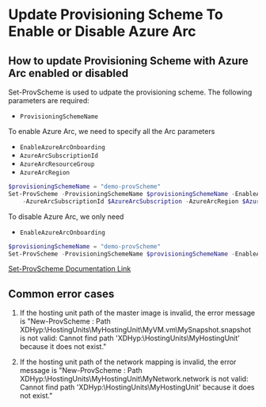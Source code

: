 # Update Provisioning Scheme To Enable or Disable Azure Arc
## How to update Provisioning Scheme with Azure Arc enabled or disabled
Set-ProvScheme is used to udpate the provisioning scheme.
The following parameters are required:
- `ProvisioningSchemeName`

To enable Azure Arc, we need to specify all the Arc parameters
- `EnableAzureArcOnboarding`
- `AzureArcSubscriptionId`
- `AzureArcResourceGroup` 
- `AzureArcRegion`

```powershell
$provisioningSchemeName = "demo-provScheme"
Set-ProvScheme -ProvisioningSchemeName $provisioningSchemeName -EnableAzureArcOnboarding $true`
	-AzureArcSubscriptionId $AzureArcSubscription -AzureArcRegion $AzureArcRegion -AzureArcResourceGroup $AzureArcResourceGroup
```

To disable Azure Arc, we only need
- `EnableAzureArcOnboarding`

```powershell
$provisioningSchemeName = "demo-provScheme"
Set-ProvScheme -ProvisioningSchemeName $provisioningSchemeName -EnableAzureArcOnboarding $false`
```

[Set-ProvScheme Documentation Link](https://developer-docs.citrix.com/en-us/citrix-virtual-apps-desktops-sdk/2411/machinecreation/set-provscheme)

## Common error cases

1. If the hosting unit path of the master image is invalid, the error message is "New-ProvScheme : Path XDHyp:\HostingUnits\MyHostingUnit\MyVM.vm\MySnapshot.snapshot is not valid: Cannot find path 'XDHyp:\HostingUnits\MyHostingUnit' because it does not exist."

2. If the hosting unit path of the network mapping is invalid, the error message is "New-ProvScheme : Path XDHyp:\HostingUnits\MyHostingUnit\MyNetwork.network is not valid: Cannot find path 'XDHyp:\HostingUnits\MyHostingUnit' because it does not exist."
